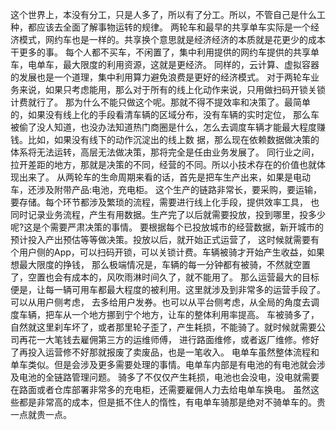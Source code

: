这个世界上，本没有分工，只是人多了，所以有了分工。所以，不管自己是什么工种，都应该去全面了解事物运转的规律。
两轮车和最早的共享单车实际是一个经济模式，网约车也是一样的。共享换个意思就是经济经济的本质就是花更少的成本干更多的事。
每个人都不买车，不闲置了，集中利用提供的网约车提供的共享单车，电单车，最大限度的利用资源，这就是更经济。
同样的，云计算、虚拟容器的发展也是一个道理，集中利用算力避免浪费是更好的经济模式。
对于两轮车业务来说，如果只考虑能用，那么对于所有的线上化动作来说，只用做扫码开锁关锁计费就行了。
那为什么不能只做这个呢。那就不得不提效率和决策了。最简单的，如果没有线上化的手段看清车辆的区域分布，没有车辆的实时定位，
那么车被偷了没人知道，也没办法知道热门商圈是什么，怎么去调度车辆才能最大程度赚钱。比如，如果没有线下的动作沉淀出的线上数
据，那么现在依赖数据做决策的体系将无法运转，高层无法做决策，那将完全是任由业务发展了。
同行业之间，拉开差距的地方，那就是决策的不同，经营的不同。所以小技术存在的价值也就体现出来了。
从两轮车的生命周期来看的话，首先是把车生产出来，如果是电动车，还涉及附带产品:电池，充电柜。
这个生产的链路非常长，要采购，要运输，要存储。每个环节都涉及繁琐的流程，需要进行线上化手段，提供效率工具，
也同时记录业务流程，产生有用数据。生产完了以后就需要投放，投到哪里，投多少呢?这是个需要严肃决策的事情。
要根据每个已投放城市的经营数据，新开城市的预计投入产出预估等等做决策。投放以后，就开始正式运营了，
这时候就需要有个用户侧的App，可以扫码开锁，可以关锁计费。车辆被骑才开始产生收益，如果想最大限度的挣钱，
那么极端情况是，车辆的每一分钟都有被骑，不然就空置了，空置也会有成本的，风吹雨淋时间久了，就不能用了。
那么运营最大的目标便是，让每一辆可用车都最大程度的被利用。这里就涉及到非常多的运营手段了。可以从用户侧考虑，
去多给用户发券。也可以从平台侧考虑，从全局的角度去调度车辆，把车从一个地方挪到宁个地方，让车的整体利用率提高。
车被骑多了，自然就这里刹车坏了，或者那里轮子歪了，产生耗损，不能骑了。就时候就需要公司再花一大笔钱去雇佣第三方的运维师傅，
进行路面维修，或者返厂维修。修好了再投入运营修不好那就报废了卖废品，也是一笔收入。
电单车虽然整体流程和单车类似。但是会涉及更多需要处理的事情。电单车内部是有电池的有电池就会涉及电池的全链路管理问题。
骑多了不仅仅产生耗损，电池也会没电，没电就需要在路面或者仓库部署非常多的充电柜，还需要雇佣人力去给电单车换电。
虽然这些都是非常高的成本，但是抵不住人的惰性，有电单车骑那是绝对不骑单车的。贵一点就贵一点。
